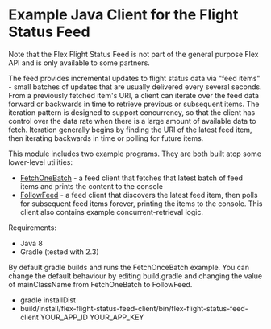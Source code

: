 # Example Java Client for the Flight Status Feed 

Note that the Flex Flight Status Feed is not part of the general purpose Flex API and is only available to some partners.

The feed provides incremental updates to flight status data via "feed items" - small batches of updates that are usually delivered every several seconds. From a previously fetched item's URI, a client can iterate over the feed data forward or backwards in time to retrieve previous or subsequent items. The iteration pattern is designed to support concurrency, so that the client has control over the data rate when there is a large amount of available data to fetch. Iteration generally begins by finding the URI of the latest feed item, then iterating backwards in time or polling for future items.

This module includes two example programs. They are both built atop some lower-level utilities:
* [FetchOneBatch](src/main/java/com/flightstats/flex/flightstatusfeed/client/FetchOneBatch.java) - a feed client that fetches that latest batch of feed items and prints the content to the console
* [FollowFeed](src/main/java/com/flightstats/flex/flightstatusfeed/client/FollowFeed.java) - a feed client that discovers the latest feed item, then polls for subsequent feed items forever, printing the items to the console. This client also contains example concurrent-retrieval logic.

Requirements:
* Java 8
* Gradle (tested with 2.3)

By default gradle builds and runs the FetchOnceBatch example. You can change the default behaviour by editing build.gradle and changing the value of mainClassName from FetchOneBatch to FollowFeed.

* gradle installDist
* build/install/flex-flight-status-feed-client/bin/flex-flight-status-feed-client YOUR_APP_ID YOUR_APP_KEY

